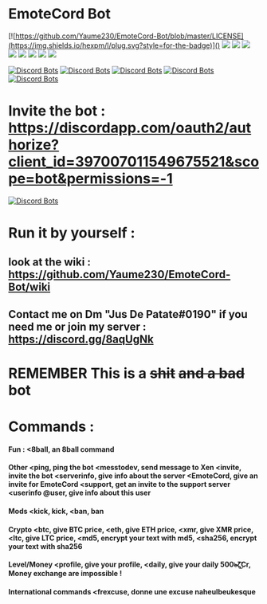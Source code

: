 # EmoteCord Bot

[![https://github.com/Yaume230/EmoteCord-Bot/blob/master/LICENSE](https://img.shields.io/hexpm/l/plug.svg?style=for-the-badge)]()
[![](https://img.shields.io/badges/uses-js.svg)]()
[![](https://img.shields.io/badge/use%20NodeJS-v9.4-brightgreen.svg)]()
[![](https://img.shields.io/badge/use%20DiscordJS-v11.0-brightgreen.svg)]()
[![](https://img.shields.io/badge/dev%20by-Xen-brightgreen.svg)]()
[![](https://img.shields.io/badges/built%20with-love-brightgreen.svg)]()
[![](https://img.shields.io/badges/uses-badges-brightgreen.svg)]()
[![](https://img.shields.io/badge/60%20percent%20of%20the%20time-works%20every%20time-brightgreen.svg)]()
[![](https://img.shields.io/badge/dev%20for-EmoteCord-brightgreen.svg)]()

[![Discord Bots](https://discordbots.org/api/widget/status/397007011549675521.svg)](https://discordbots.org/bot/397007011549675521)
[![Discord Bots](https://discordbots.org/api/widget/servers/397007011549675521.svg)](https://discordbots.org/bot/397007011549675521)
[![Discord Bots](https://discordbots.org/api/widget/upvotes/397007011549675521.svg)](https://discordbots.org/bot/397007011549675521)
[![Discord Bots](https://discordbots.org/api/widget/lib/397007011549675521.svg)](https://discordbots.org/bot/397007011549675521)
[![Discord Bots](https://discordbots.org/api/widget/owner/397007011549675521.svg)](https://discordbots.org/bot/397007011549675521)

# Invite the bot : https://discordapp.com/oauth2/authorize?client_id=397007011549675521&scope=bot&permissions=-1

[![Discord Bots](https://discordbots.org/api/widget/397007011549675521.svg)](https://discordbots.org/bot/397007011549675521)

# Run it by yourself :

## look at the wiki : https://github.com/Yaume230/EmoteCord-Bot/wiki

## Contact me on Dm "Jus De Patate#0190" if you need me or join my server : https://discord.gg/8aqUgNk

# **REMEMBER** This is a ~~shit~~ ~~and a bad~~ bot

# Commands :
#### Fun : <8ball, an 8ball command
#### Other <ping, ping the bot <messtodev, send message to Xen <invite, invite the bot <serverinfo, give info about the server <EmoteCord, give an invite for EmoteCord <support, get an invite to the support server <userinfo @user, give info about this user
#### Mods <kick, kick, <ban, ban
#### Crypto <btc, give BTC price, <eth, give ETH price, <xmr, give XMR price, <ltc, give LTC price, <md5, encrypt your text with md5, <sha256, encrypt your text with sha256
#### Level/Money <profile, give your profile, <daily, give your daily 500๖̶̶̶ζ͜͡Cr, **Money exchange are impossible !**
#### International commands <frexcuse, donne une excuse naheulbeukesque
